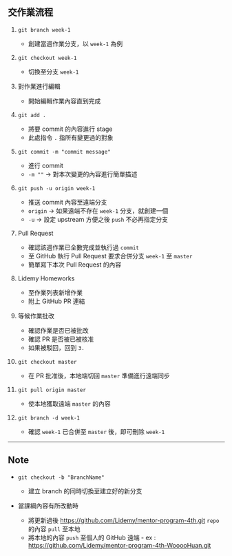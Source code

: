 ## 交作業流程

1. `git branch week-1`
    - 創建當週作業分支，以 `week-1` 為例

2. `git checkout week-1`
    - 切換至分支 `week-1`

3. 對作業進行編輯
    - 開始編輯作業內容直到完成

4. `git add .`
    - 將要 commit 的內容進行 stage
    - 此處指令 `.` 指所有變更過的對象

5. `git commit -m "commit message"`
    - 進行 commit 
    - `-m ""` → 對本次變更的內容進行簡單描述

6. `git push -u origin week-1`
    - 推送 commit 內容至遠端分支
    - `origin` → 如果遠端不存在 `week-1` 分支，就創建一個
    - `-u` → 設定 upstream 方便之後 `push` 不必再指定分支

7. Pull Request
    - 確認該週作業已全數完成並執行過 `commit`
    - 至 GitHub 執行 Pull Request 要求合併分支 `week-1` 至 `master`
    - 簡單寫下本次 Pull Request 的內容

8. Lidemy Homeworks
    - 至作業列表新增作業
    - 附上 GitHub PR 連結

9. 等候作業批改
    - 確認作業是否已被批改
    - 確認 PR 是否被已被核准
    - 如果被駁回，回到 `3.`

10. `git checkout master`
    - 在 PR 批准後，本地端切回 `master` 準備進行遠端同步

11. `git pull origin master`
    - 使本地獲取遠端 `master` 的內容

12. `git branch -d week-1`
    - 確認 `week-1` 已合併至 `master` 後，即可刪除 `week-1`

---

## Note

- `git checkout -b "BranchName"`
    - 建立 branch 的同時切換至建立好的新分支

- 當課綱內容有所改動時
    - 將更新過後 https://github.com/Lidemy/mentor-program-4th.git `repo` 的內容 `pull` 至本地
    - 將本地的內容 `push` 至個人的 GitHub 遠端 - ex : https://github.com/Lidemy/mentor-program-4th-WooooHuan.git
